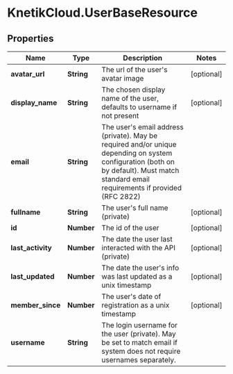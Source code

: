 # KnetikCloud.UserBaseResource

## Properties
Name | Type | Description | Notes
------------ | ------------- | ------------- | -------------
**avatar_url** | **String** | The url of the user&#39;s avatar image | [optional] 
**display_name** | **String** | The chosen display name of the user, defaults to username if not present | [optional] 
**email** | **String** | The user&#39;s email address (private). May be required and/or unique depending on system configuration (both on by default). Must match standard email requirements if provided (RFC 2822) | 
**fullname** | **String** | The user&#39;s full name (private) | [optional] 
**id** | **Number** | The id of the user | [optional] 
**last_activity** | **Number** | The date the user last interacted with the API (private) | [optional] 
**last_updated** | **Number** | The date the user&#39;s info was last updated as a unix timestamp | [optional] 
**member_since** | **Number** | The user&#39;s date of registration as a unix timestamp | [optional] 
**username** | **String** | The login username for the user (private). May be set to match email if system does not require usernames separately. | 


